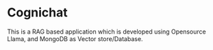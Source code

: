# Cognichat
This is a RAG based application which is developed using Opensource Llama, and MongoDB as Vector store/Database.
